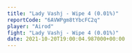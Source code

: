 ```yaml
---
title: "Lady Vashj - Wipe 4 (0.01%)"
reportCode: "6AVWPgm8tYbcFC2q"
player: "Airod"
fight: "Lady Vashj - Wipe 4 (0.01%)"
date: 2021-10-20T19:00:04.987000+00:00
---
```

